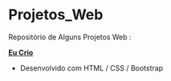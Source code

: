# Projetos_Web
Repositório de Alguns Projetos Web :

[**Eu Crio**](https://www.eucrio.online)
- Desenvolvido com HTML / CSS / Bootstrap
